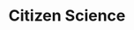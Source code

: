 ---
# This topic lives at
# https://digital.gov/topics/citizen-science

# Topic Title
title: "Citizen Science"

# description — keep it short and clear
summary: ""

# Weight
weight: 1

# For more information on managing topics,
# see https://github.com/GSA/digitalgov.gov/wiki/topics
---